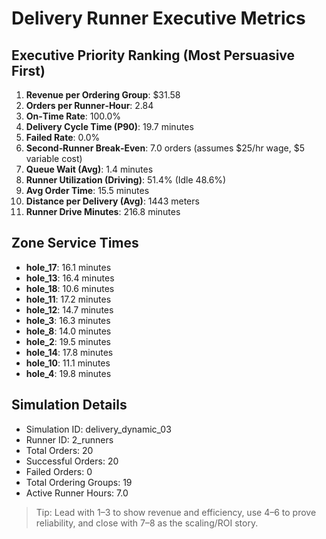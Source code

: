 # Delivery Runner Executive Metrics

## Executive Priority Ranking (Most Persuasive First)
1. **Revenue per Ordering Group**: $31.58
2. **Orders per Runner‑Hour**: 2.84
3. **On‑Time Rate**: 100.0%
4. **Delivery Cycle Time (P90)**: 19.7 minutes
5. **Failed Rate**: 0.0%
6. **Second‑Runner Break‑Even**: 7.0 orders (assumes $25/hr wage, $5 variable cost)
7. **Queue Wait (Avg)**: 1.4 minutes
8. **Runner Utilization (Driving)**: 51.4% (Idle 48.6%)
9. **Avg Order Time**: 15.5 minutes
10. **Distance per Delivery (Avg)**: 1443 meters
11. **Runner Drive Minutes**: 216.8 minutes

## Zone Service Times
- **hole_17**: 16.1 minutes
- **hole_13**: 16.4 minutes
- **hole_18**: 10.6 minutes
- **hole_11**: 17.2 minutes
- **hole_12**: 14.7 minutes
- **hole_3**: 16.3 minutes
- **hole_8**: 14.0 minutes
- **hole_2**: 19.5 minutes
- **hole_14**: 17.8 minutes
- **hole_10**: 11.1 minutes
- **hole_4**: 19.8 minutes


## Simulation Details
- Simulation ID: delivery_dynamic_03
- Runner ID: 2_runners
- Total Orders: 20
- Successful Orders: 20
- Failed Orders: 0
- Total Ordering Groups: 19
- Active Runner Hours: 7.0

> Tip: Lead with 1–3 to show revenue and efficiency, use 4–6 to prove reliability, and close with 7–8 as the scaling/ROI story.
